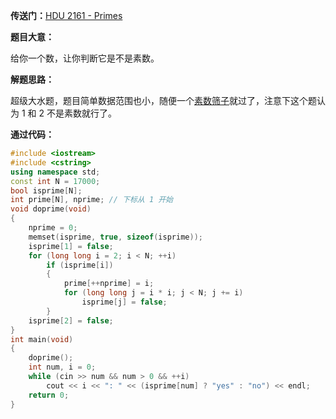 
**传送门：**[HDU 2161 - Primes](http://acm.hdu.edu.cn/showproblem.php?pid=2161)

**题目大意：**

给你一个数，让你判断它是不是素数。

**解题思路：**

超级大水题，题目简单数据范围也小，随便一个[素数筛子](https://gukaifeng.me/2018/09/06/%E7%B4%A0%E6%95%B0%E6%B5%8B%E8%AF%95/)就过了，注意下这个题认为 $1$ 和 $2$ 不是素数就行了。<!--more-->

**通过代码：**
```cpp
#include <iostream>
#include <cstring>
using namespace std;
const int N = 17000;
bool isprime[N];
int prime[N], nprime; // 下标从 1 开始
void doprime(void)
{
    nprime = 0;
    memset(isprime, true, sizeof(isprime));
    isprime[1] = false;
    for (long long i = 2; i < N; ++i)
        if (isprime[i])
        {
            prime[++nprime] = i;
            for (long long j = i * i; j < N; j += i)
                isprime[j] = false;
        }
    isprime[2] = false;
}
int main(void)
{
    doprime();
    int num, i = 0;
    while (cin >> num && num > 0 && ++i)
        cout << i << ": " << (isprime[num] ? "yes" : "no") << endl;
    return 0;
}
```
